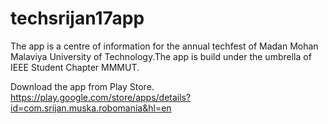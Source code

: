 # techsrijan17app
The app is a centre of information for the annual techfest of Madan Mohan Malaviya University of Technology.The app is build 
under the umbrella of IEEE Student Chapter MMMUT.

Download the app from Play Store.
https://play.google.com/store/apps/details?id=com.srijan.muska.robomania&hl=en
